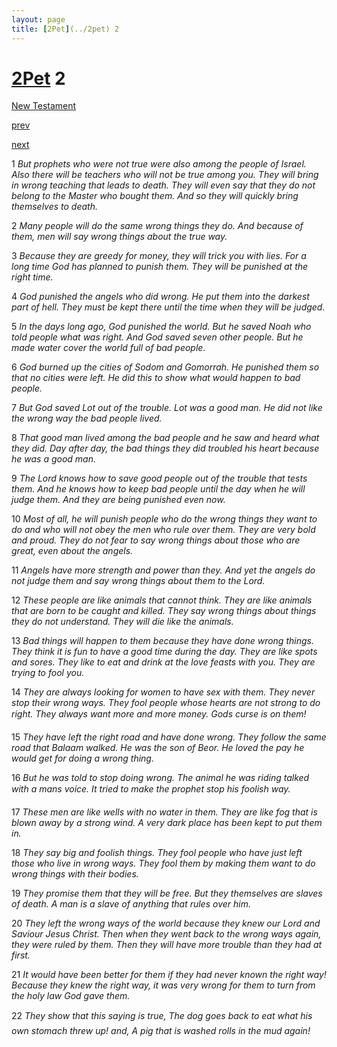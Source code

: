 ```yaml
---
layout: page
title: [2Pet](../2pet) 2
---
```


# [2Pet](../2pet) 2

[New Testament](/new-testament)


[prev](2pet-1.html)


[next](2pet-3.html)

1 _But prophets who were not true were also among the people of Israel. Also there will be teachers who will not be true among you. They will bring in wrong teaching that leads to death. They will even say that they do not belong to the Master who bought them. And so they will quickly bring themselves to death._

2 _Many people will do the same wrong things they do. And because of them, men will say wrong things about the true way._

3 _Because they are greedy for money, they will trick you with lies. For a long time God has planned to punish them. They will be punished at the right time._

4 _God punished the angels who did wrong. He put them into the darkest part of hell. They must be kept there until the time when they will be judged._

5 _In the days long ago, God punished the world. But he saved Noah who told people what was right. And God saved seven other people. But he made water cover the world full of bad people._

6 _God burned up the cities of Sodom and Gomorrah. He punished them so that no cities were left. He did this to show what would happen to bad people._

7 _But God saved Lot out of the trouble. Lot was a good man. He did not like the wrong way the bad people lived._

8 _That good man lived among the bad people and he saw and heard what they did. Day after day, the bad things they did troubled his heart because he was a good man._

9 _The Lord knows how to save good people out of the trouble that tests them. And he knows how to keep bad people until the day when he will judge them. And they are being punished even now._

10 _Most of all, he will punish people who do the wrong things they want to do and who will not obey the men who rule over them. They are very bold and proud. They do not fear to say wrong things about those who are great, even about the angels._

11 _Angels have more strength and power than they. And yet the angels do not judge them and say wrong things about them to the Lord._

12 _These people are like animals that cannot think. They are like animals that are born to be caught and killed. They say wrong things about things they do not understand. They will die like the animals._

13 _Bad things will happen to them because they have done wrong things. They think it is fun to have a good time during the day. They are like spots and sores. They like to eat and drink at the love feasts with you. They are trying to fool you._

14 _They are always looking for women to have sex with them. They never stop their wrong ways. They fool people whose hearts are not strong to do right. They always want more and more money. Gods curse is on them!_

15 _They have left the right road and have done wrong. They follow the same road that Balaam walked. He was the son of Beor. He loved the pay he would get for doing a wrong thing._

16 _But he was told to stop doing wrong. The animal he was riding talked with a mans voice.  It tried to make the prophet stop his foolish way._

17 _These men are like wells with no water in them. They are like fog that is blown away by a strong wind. A very dark place has been kept to put them in._

18 _They say big and foolish things. They fool people who have just left those who live in wrong ways. They fool them by making them want to do wrong things with their bodies._

19 _They promise them that they will be free. But they themselves are slaves of death. A man is a slave of anything that rules over him._

20 _They left the wrong ways of the world because they knew our Lord and Saviour Jesus Christ. Then when they went back to the wrong ways again, they were ruled by them.  Then they will have more trouble than they had at first._

21 _It would have been better for them if they had never known the right way! Because they knew the right way, it was very wrong for them to turn from the holy law God gave them._

22 _They show that this saying is true, The dog goes back to eat what his own stomach threw up! and, A pig that is washed rolls in the mud again!_

